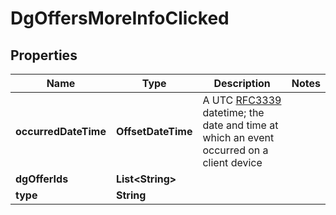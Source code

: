 # DgOffersMoreInfoClicked

## Properties

| Name                 | Type                   | Description                                                                                                                                                      | Notes |
|----------------------|------------------------|------------------------------------------------------------------------------------------------------------------------------------------------------------------|-------|
| **occurredDateTime** | **OffsetDateTime**     | A UTC [RFC3339](https://xml2rfc.tools.ietf.org/public/rfc/html/rfc3339.html#anchor14) datetime;  the date and time at which an event occurred on a client device |       |
| **dgOfferIds**       | **List&lt;String&gt;** |                                                                                                                                                                  |       |
| **type**             | **String**             |                                                                                                                                                                  |       |



